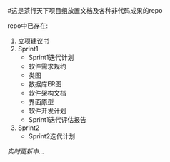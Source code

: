 #这是茶行天下项目组放置文档及各种非代码成果的repo


repo中已存在:


1. 立项建议书
2. Sprint1
	* Sprint1迭代计划
	* 软件需求规约
	* 类图
	* 数据库ER图
	* 软件架构文档
	* 界面原型
	* 软件开发计划
	* Sprint1迭代评估报告
3. Sprint2
	* Sprint2迭代计划


*实时更新中...*